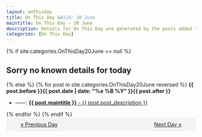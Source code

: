 ```yaml
---
layout: onthisday
title: On This Day &#124; 20 June
maintitle: On This Day — 20 June
description: Details for On This Day are generated by the posts added to the website so the content is subject to changes/updates over time.
categories: [On This Day]
---
```


{% if site.categories.OnThisDay20June == null %}
<h2>Sorry no known details for today</h2>
{% else %}
{% for post in site.categories.OnThisDay20June reversed %}
<strong>{{ post.before }}{{ post.date | date: "%e %B %Y" }}{{ post.after }}</strong>
<ul>
<li> ——: <a class="{{ post.class }}" href="{{ post.url }}"><strong>{{ post.maintitle }}</strong> - {{ post.post_description }}</a></li>
</ul>
{% endfor %}
{% endif %}
<br />
<div style="background-color: #f3f3f3; padding: 10px; border-radius: 5px; text-align: center; display: flex; justify-content: space-evenly;">
<a href="/onthisday/06/06-19">« Previous Day</a>
<span style="visibility:hidden;">[ Visit Leap Year February 29 ]</span>
<a href="/onthisday/06/06-21">Next Day »</a>
</div>
